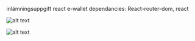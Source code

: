 inlämningsuppgift react e-wallet
dependancies: React-router-dom, react




![alt text](https://i.gyazo.com/e50b5f78cbfc4130aebdb3c7f920d574.png)

![alt text](https://i.gyazo.com/e225ca15ac583740bef0badcc1e28cff.png)
